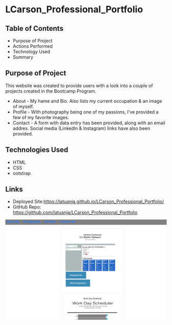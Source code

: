 # LCarson_Professional_Portfolio

## Table of Contents
* Purpose of Project
* Actions Performed
* Technology Used
* Summary


## Purpose of Project
This website was created to provide users with a look into a couple of projects created in the Bootcamp Program.


* About - My hame and Bio.  Also lists my current occupation & an image of myself.
* Profile - With photography being one of my passions, I've provided a few of my favorite images.
* Contact - A form with data entry has been provided, along with an email addres.  Social media (LinkedIn & Instagram) links have also been provided.

## Technologies Used
* HTML
* CSS
* ootstrap

## Links
* Deployed Site:https://latuanja.github.io/LCarson_Professional_Portfolio/
* GitHub Repo: https://github.com/latuanja/LCarson_Professional_Portfolio


![image](assets/page_screenshot.png)